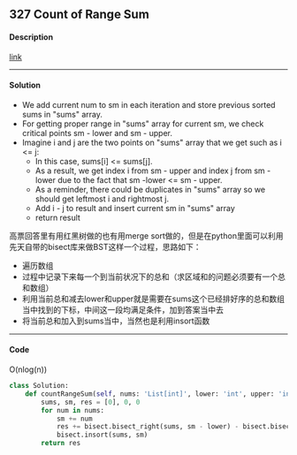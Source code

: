 ## 327 Count of Range Sum

#### Description

[link](https://leetcode.com/problems/count-of-range-sum/)

---

#### Solution

- We add current num to sm in each iteration and store previous sorted sums in "sums" array.
- For getting proper range in "sums" array for current sm, we check critical points sm - lower and sm - upper.
- Imagine i and j are the two points on "sums" array that we get such as i <= j:
  - In this case, sums[i] <= sums[j].
  - As a result, we get index i from sm - upper and index j from sm - lower due to the fact that sm -lower <= sm - upper.
  - As a reminder, there could be duplicates in "sums" array so we should get leftmost i and rightmost j.
  - Add i - j to result and insert current sm in "sums" array
  - return result

高票回答里有用红黑树做的也有用merge sort做的，但是在python里面可以利用先天自带的bisect库来做BST这样一个过程，思路如下：

- 遍历数组
- 过程中记录下来每一个到当前状况下的总和（求区域和的问题必须要有一个总和数组）
- 利用当前总和减去lower和upper就是需要在sums这个已经排好序的总和数组当中找到的下标，中间这一段均满足条件，加到答案当中去
- 将当前总和加入到sums当中，当然也是利用insort函数

---

#### Code

O(nlog(n))

```python
class Solution:
    def countRangeSum(self, nums: 'List[int]', lower: 'int', upper: 'int') -> 'int':
        sums, sm, res = [0], 0, 0
        for num in nums:
            sm += num
            res += bisect.bisect_right(sums, sm - lower) - bisect.bisect_left(sums, sm - upper)
            bisect.insort(sums, sm)
        return res
```
